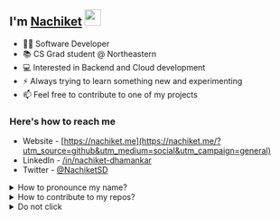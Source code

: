 ## I'm [Nachiket](https://nachiket.me/?utm_source=github&utm_medium=social&utm_campaign=generalHeading) <img src="https://github.com/piyushP7pravin/piyushP7pravin/blob/master/Hi.gif" width="29px">

- 👨‍💻 Software Developer 
- 📚 CS Grad student @ Northeastern
- 💻 Interested in Backend and Cloud development
- ⚡ Always trying to learn something new and experimenting
- 📫 Feel free to contribute to one of my projects

### Here's how to reach me
- Website - [https://nachiket.me](https://nachiket.me/?utm_source=github&utm_medium=social&utm_campaign=general)
- LinkedIn - [/in/nachiket-dhamankar](https://www.linkedin.com/in/nachiket-dhamankar)
- Twitter - [@NachiketSD](https://twitter.com/NachiketSD)



<details>
<summary>How to pronounce my name?</summary>
<br>
Thank you for asking. It's Nachiket: nuh-chee-kate.
</details>

<details>
<summary>How to contribute to my repos?</summary>
<br>
Great question! Create an issue and I'll assign it to you! May the force be with you.
</details>


<details>
<summary>Do not click</summary>
<br>
I like you, you rebel! 😎 I've hidden 5 flags in my repositories. If you find them, I'll give you a shoutout on twitter. These 5 flags are 64 character long alphanumeric strings. May the odds be ever in your favor!
</details>

<!--
**nachiketdhamankar/nachiketdhamankar** is a ✨ _special_ ✨ repository because its `README.md` (this file) appears on your GitHub profile.

<h3> 🛠 &nbsp;Languages & Tools</h3>

- 💻 &nbsp;
  ![Python](https://img.shields.io/badge/-Python-333333?style=flat&logo=python)
  ![Java](https://img.shields.io/badge/-Java-333333?style=flat&logo=Java&logoColor=007396)
  ![C++](https://img.shields.io/badge/-Go-333333?style=flat&logo=Go&logoColor=00599C)
  ![C#](https://img.shields.io/badge/-Csharp-333333?style=flat&logo=Go&logoColor=00599C)
  
- 🌐 &nbsp;
  ![HTML5](https://img.shields.io/badge/-HTML5-333333?style=flat&logo=HTML5
  ![CSS](https://img.shields.io/badge/-CSS-333333?style=flat&logo=CSS3&logoColor=1572B6)
  ![JavaScript](https://img.shields.io/badge/-JavaScript-333333?style=flat&logo=javascript)
  ![Bootstrap](https://img.shields.io/badge/-Bootstrap-333333?style=flat&logo=bootstrap&logoColor=563D7C)
  ![Node.js](https://img.shields.io/badge/-Node.js-333333?style=flat&logo=node.js)
  ![React](https://img.shields.io/badge/-React-333333?style=flat&logo=react)
- 🛢 &nbsp;
  ![MySQL](https://img.shields.io/badge/-MySQL-333333?style=flat&logo=mysql)
  ![MongoDB](https://img.shields.io/badge/-MongoDB-333333?style=flat&logo=mongodb)
<br/>


![visitors](https://visitor-badge.glitch.me/badge?page_id=nachiketdhamankar)
[![Repos Badge](https://badges.pufler.dev/repos/puf17640)](https://badges.pufler.dev/repos/nachiketdhamankar)

![Nachi's github stats](https://github-readme-stats.vercel.app/api?username=nachiketdhamankar&show_icons=true&theme=radical)
![Visitor Count](https://profile-counter.glitch.me/nachiketdhamankar/count.svg)
[![Updated Badge](https://badges.pufler.dev/updated/puf17640/git-badges)](https://badges.pufler.dev/updated/nachiketdhamankar)
[![Created Badge](https://badges.pufler.dev/created/puf17640/git-badges)](https://badges.pufler.dev/created/nachiketdhamankar)
[![Commits Badge](https://badges.pufler.dev/commits/monthly/puf17640)](https://badges.pufler.dev/commits/nachiketdhamankar)
[![Years Badge](https://badges.pufler.dev/years/puf17640)](https://badges.pufler.dev/years/nachiketdhamankar)

Here are some ideas to get you started:
- 🔭 I’m currently working on ...
- 🌱 I’m currently learning ...
- 👯 I’m looking to collaborate on ...
- 🤔 I’m looking for help with ...
- 💬 Ask me about ...
- 📫 How to reach me: ...
- 😄 Pronouns: ...
- ⚡ Fun fact: ...

Inspiration Repos: 
- https://github.com/kautukkundan/Awesome-Profile-README-templates/blob/master/short-and-sweet/piyushP7pravin.md
- https://github.com/kautukkundan/Awesome-Profile-README-templates/blob/master/multimedia/Bgstatic.md

-->
